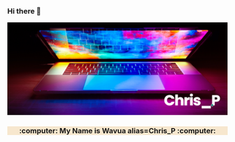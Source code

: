 ### Hi there 👋
<div>
    <img src="assests/images/banner.png" alt="image" />
</div>

<div style="background-color: #f7e7ce;">
    <h3 align="center"> :computer: My Name is Wavua alias=Chris_P :computer:</h3>
</div>

<!--
**WavuaW/WavuaW** is a ✨ _special_ ✨ repository because its `README.md` (this file) appears on your GitHub profile.

Here are some ideas to get you started:

- 🔭 I’m currently working on ...
- 🌱 I’m currently learning ...
- 👯 I’m looking to collaborate on ...
- 🤔 I’m looking for help with ...
- 💬 Ask me about ...
- 📫 How to reach me: ...
- 😄 Pronouns: ...
- ⚡ Fun fact: ...
-->
